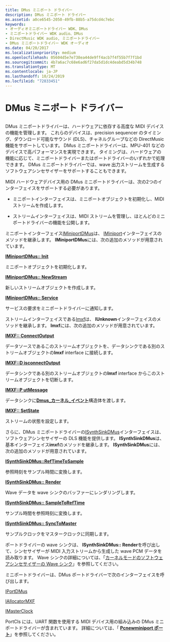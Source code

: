 ```yaml
---
title: DMus ミニポート ドライバー
description: DMus ミニポート ドライバー
ms.assetid: a0ce6545-2050-49fb-88b5-a75dcd4c7ebc
keywords:
- オーディオミニポートドライバー WDK、DMus
- ミニポートドライバー WDK audio、DMus
- DirectMusic WDK audio, ミニポートドライバー
- DMus ミニポートドライバー WDK オーディオ
ms.date: 04/20/2017
ms.localizationpriority: medium
ms.openlocfilehash: 05604d5e7e738ea44de9ff4acb7f4f55b7f7f1bd
ms.sourcegitcommit: 4b7a6ac7c68e6ad6f27da5d1dc4deabd5d34b748
ms.translationtype: MT
ms.contentlocale: ja-JP
ms.lasthandoff: 10/24/2019
ms.locfileid: "72833451"
---
```

# <a name="dmus-miniport-driver"></a>DMus ミニポート ドライバー


## <span id="dmus_miniport_driver"></span><span id="DMUS_MINIPORT_DRIVER"></span>


DMus ミニポートドライバーは、ハードウェアに依存する高度な MIDI デバイスの機能を管理します。 これらのデバイスは、precision sequencer のタイミング、ダウンロード可能なサウンド (DLS)、チャネルグループなどの DirectMusic 機能をサポートしています。 DMus ミニポートドライバーは、MPU-401 などのデバイスで高パフォーマンスを実現できます。 タイミングは、ハードウェアの機能に応じて、ミニポートドライバーまたはポートドライバーのいずれかで処理できます。 DMus ミニポートドライバーでは、wave 出力ストリームを生成するソフトウェアシンセサイザーをサポートすることもできます。

MIDI ハードウェアデバイス用の DMus ミニポートドライバーは、次の2つのインターフェイスをサポートする必要があります。

-   ミニポートインターフェイスは、ミニポートオブジェクトを初期化し、MIDI ストリームを作成します。

-   ストリームインターフェイスは、MIDI ストリームを管理し、ほとんどのミニポートドライバーの機能を公開します。

ミニポートインターフェイス[IMiniportDMus](https://docs.microsoft.com/windows-hardware/drivers/ddi/dmusicks/nn-dmusicks-iminiportdmus)は、 [IMiniport](https://docs.microsoft.com/windows-hardware/drivers/ddi/portcls/nn-portcls-iminiport)インターフェイスのメソッドを継承します。 **IMiniportDMus**には、次の追加のメソッドが用意されています。

[**IMiniportDMus:: Init**](https://docs.microsoft.com/windows-hardware/drivers/ddi/dmusicks/nf-dmusicks-iminiportdmus-init)

ミニポートオブジェクトを初期化します。

[**IMiniportDMus:: NewStream**](https://docs.microsoft.com/windows-hardware/drivers/ddi/dmusicks/nf-dmusicks-iminiportdmus-newstream)

新しいストリームオブジェクトを作成します。

[**IMiniportDMus:: Service**](https://docs.microsoft.com/windows-hardware/drivers/ddi/dmusicks/nf-dmusicks-iminiportdmus-service)

サービスの要求をミニポートドライバーに通知します。

ストリームインターフェイスである[Imxf](https://docs.microsoft.com/windows-hardware/drivers/ddi/dmusicks/nn-dmusicks-imxf)は、 **IUnknown**インターフェイスのメソッドを継承します。 **Imxf**には、次の追加のメソッドが用意されています。

[**IMXF:: ConnectOutput**](https://docs.microsoft.com/windows-hardware/drivers/ddi/dmusicks/nf-dmusicks-imxf-connectoutput)

データソースであるこのストリームオブジェクトを、データシンクである別のストリームオブジェクトの**Imxf** interface に接続します。

[**IMXF::D isconnectOutput**](https://docs.microsoft.com/windows-hardware/drivers/ddi/dmusicks/nf-dmusicks-imxf-disconnectoutput)

データシンクである別のストリームオブジェクトの**Imxf** interface からこのストリームオブジェクトを切断します。

[**IMXF::P utMessage**](https://docs.microsoft.com/windows-hardware/drivers/ddi/dmusicks/nf-dmusicks-imxf-putmessage)

データシンクに[**Dmus\_カーネル\_イベント**](https://docs.microsoft.com/windows-hardware/drivers/ddi/dmusicks/ns-dmusicks-_dmus_kernel_event)構造体を渡します。

[**IMXF:: SetState**](https://docs.microsoft.com/windows-hardware/drivers/ddi/dmusicks/nf-dmusicks-imxf-setstate)

ストリームの状態を設定します。

さらに、DMus ミニポートドライバーの[ISynthSinkDMus](https://docs.microsoft.com/windows-hardware/drivers/ddi/dmusicks/nn-dmusicks-isynthsinkdmus)インターフェイスは、ソフトウェアシンセサイザーの DLS 機能を提供します。 **ISynthSinkDMus**は、基本インターフェイス**imxf**のメソッドを継承します。 **ISynthSinkDMus**には、次の追加のメソッドが用意されています。

[**ISynthSinkDMus::RefTimeToSample**](https://docs.microsoft.com/windows-hardware/drivers/ddi/dmusicks/nf-dmusicks-isynthsinkdmus-reftimetosample)

参照時刻をサンプル時間に変換します。

[**ISynthSinkDMus:: Render**](https://docs.microsoft.com/windows-hardware/drivers/ddi/dmusicks/nf-dmusicks-isynthsinkdmus-render)

Wave データを wave シンクのバッファーにレンダリングします。

[**ISynthSinkDMus:: SampleToRefTime**](https://docs.microsoft.com/windows-hardware/drivers/ddi/dmusicks/nf-dmusicks-isynthsinkdmus-sampletoreftime)

サンプル時間を参照時刻に変換します。

[**ISynthSinkDMus:: SyncToMaster**](https://docs.microsoft.com/windows-hardware/drivers/ddi/dmusicks/nf-dmusicks-isynthsinkdmus-synctomaster)

サンプルクロックをマスタークロックに同期します。

ポートドライバーの wave シンクは、 **ISynthSinkDMus:: Render**を呼び出して、シンセサイザーが MIDI 入力ストリームから生成した wave PCM データを読み取ります。 Wave シンクの詳細については、「[カーネルモードのソフトウェアシンセサイザーの Wave シンク](a-wave-sink-for-kernel-mode-software-synthesizers.md)」を参照してください。

ミニポートドライバーは、DMus ポートドライバーで次のインターフェイスを呼び出します。

[IPortDMus](https://docs.microsoft.com/windows-hardware/drivers/ddi/dmusicks/nn-dmusicks-iportdmus)

[IAllocatorMXF](https://docs.microsoft.com/windows-hardware/drivers/ddi/dmusicks/nn-dmusicks-iallocatormxf)

[IMasterClock](https://docs.microsoft.com/windows-hardware/drivers/ddi/dmusicks/nn-dmusicks-imasterclock)

PortCls には、UART 関数を使用する MIDI デバイス用の組み込みの DMus ミニポートドライバーが含まれています。 詳細については、「 [**Pcnewminiport ポート**](https://docs.microsoft.com/windows-hardware/drivers/ddi/portcls/nf-portcls-pcnewminiport)」を参照してください。

 

 




